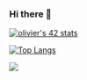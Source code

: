 ### Hi there 👋

[![olivier's 42 stats](https://badge42.herokuapp.com/api/stats/ochichep?privacyEmail=true)](https://github.com/JaeSeoKim/badge42)

[![Top Langs](https://github-readme-stats.vercel.app/api/top-langs/?username=oli42&langs_count=8)](https://github.com/oli42/github-readme-stats)

  <a href="https://github.com/sponsors/oli42"><img src="https://img.shields.io/badge/github%20sponsors-%23EA4AAA.svg?&style=flat&logo=github%20sponsors&logoColor=white"></a>


